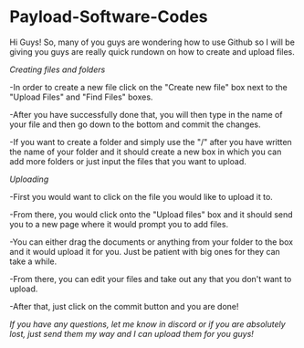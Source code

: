 # Payload-Software-Codes
Hi Guys! 
So, many of you guys are wondering how to use Github so I will be giving you guys are really quick rundown on how to create and upload files. 

*Creating files and folders*

-In order to create a new file click on the "Create new file" box next to the "Upload Files" and "Find Files" boxes.

-After you have successfully done that, you will then type in the name of your file and then go down to the bottom and commit the changes.

-If you want to create a folder and simply use the "/" after you have written the name of your folder and it should create a new box in which you can add more folders or just input the files that you want to upload.

*Uploading*

-First you would want to click on the file you would like to upload it to.

-From there, you would click onto the "Upload files" box and it should send you to a new page where it would prompt you to add files. 

-You can either drag the documents or anything from your folder to the box and it would upload it for you. Just be patient with big ones for they can take a while. 

-From there, you can edit your files and take out any that you don't want to upload. 

-After that, just click on the commit button and you are done!

*If you have any questions, let me know in discord or if you are absolutely lost, just send them my way and I can upload them for you guys!*
